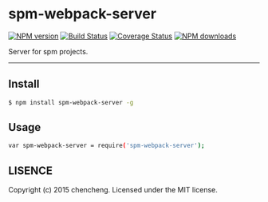 # spm-webpack-server

[![NPM version](https://img.shields.io/npm/v/spm-webpack-server.svg?style=flat)](https://npmjs.org/package/spm-webpack-server)
[![Build Status](https://img.shields.io/travis/spmjs/spm-webpack-server.svg?style=flat)](https://travis-ci.org/spmjs/spm-webpack-server)
[![Coverage Status](https://img.shields.io/coveralls/spmjs/spm-webpack-server.svg?style=flat)](https://coveralls.io/r/spmjs/spm-webpack-server)
[![NPM downloads](http://img.shields.io/npm/dm/spm-webpack-server.svg?style=flat)](https://npmjs.org/package/spm-webpack-server)

Server for spm projects.

---

## Install

```bash
$ npm install spm-webpack-server -g
```

## Usage

```bash
var spm-webpack-server = require('spm-webpack-server');
```

## LISENCE

Copyright (c) 2015 chencheng. Licensed under the MIT license.
